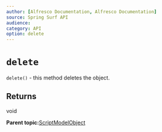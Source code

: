 ```yaml
---
author: [Alfresco Documentation, Alfresco Documentation]
source: Spring Surf API
audience: 
category: API
option: delete
---
```


# `delete`

`delete()` - this method deletes the object.

## Returns

void

**Parent topic:**[ScriptModelObject](../references/APISurf-ScriptModelObject-modelobjects.md)


